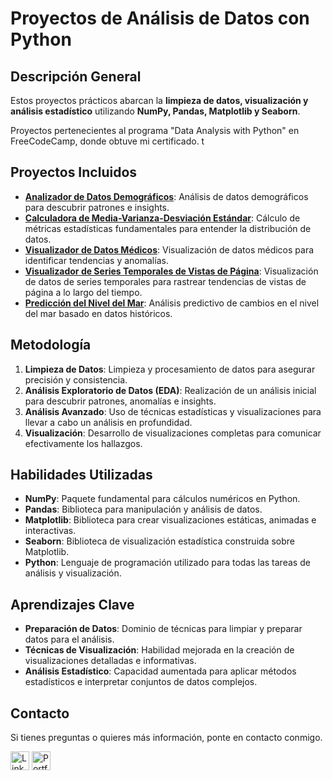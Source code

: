 # Proyectos de Análisis de Datos con Python

## Descripción General
Estos proyectos prácticos abarcan la **limpieza de datos, visualización y análisis estadístico** utilizando **NumPy, Pandas, Matplotlib y Seaborn**.

Proyectos pertenecientes al programa "Data Analysis with Python" en FreeCodeCamp, donde obtuve mi certificado. t

## Proyectos Incluidos
- **[Analizador de Datos Demográficos](https://github.com/jeanpaulomv/freecodecamp-data-analysis-with-python-projects/tree/1aaae1d5ff5e48d9013ed5969c494fc0f574059e/Demographic%20Data%20Analyzer)**: Análisis de datos demográficos para descubrir patrones e insights.
- **[Calculadora de Media-Varianza-Desviación Estándar](https://github.com/jeanpaulomv/freecodecamp-data-analysis-with-python-projects/tree/de59ba40cafedffa03ce4b93ecb6258e16f4070d/Mean-Variance-Standard%20Deviation%20Calculator)**: Cálculo de métricas estadísticas fundamentales para entender la distribución de datos.
- **[Visualizador de Datos Médicos](https://github.com/jeanpaulomv/freecodecamp-data-analysis-with-python-projects/tree/de59ba40cafedffa03ce4b93ecb6258e16f4070d/Medical%20Data%20Visualizer)**: Visualización de datos médicos para identificar tendencias y anomalías.
- **[Visualizador de Series Temporales de Vistas de Página](https://github.com/jeanpaulomv/freecodecamp-data-analysis-with-python-projects/tree/de59ba40cafedffa03ce4b93ecb6258e16f4070d/Page%20View%20Time%20Series%20Visualizer)**: Visualización de datos de series temporales para rastrear tendencias de vistas de página a lo largo del tiempo.
- **[Predicción del Nivel del Mar](https://github.com/jeanpaulomv/freecodecamp-data-analysis-with-python-projects/tree/de59ba40cafedffa03ce4b93ecb6258e16f4070d/Sea%20Level%20Predictor)**: Análisis predictivo de cambios en el nivel del mar basado en datos históricos.

## Metodología
1. **Limpieza de Datos**: Limpieza y procesamiento de datos para asegurar precisión y consistencia.
2. **Análisis Exploratorio de Datos (EDA)**: Realización de un análisis inicial para descubrir patrones, anomalías e insights.
3. **Análisis Avanzado**: Uso de técnicas estadísticas y visualizaciones para llevar a cabo un análisis en profundidad.
4. **Visualización**: Desarrollo de visualizaciones completas para comunicar efectivamente los hallazgos.

## Habilidades Utilizadas
- **NumPy**: Paquete fundamental para cálculos numéricos en Python.
- **Pandas**: Biblioteca para manipulación y análisis de datos.
- **Matplotlib**: Biblioteca para crear visualizaciones estáticas, animadas e interactivas.
- **Seaborn**: Biblioteca de visualización estadística construida sobre Matplotlib.
- **Python**: Lenguaje de programación utilizado para todas las tareas de análisis y visualización.

## Aprendizajes Clave
- **Preparación de Datos**: Dominio de técnicas para limpiar y preparar datos para el análisis.
- **Técnicas de Visualización**: Habilidad mejorada en la creación de visualizaciones detalladas e informativas.
- **Análisis Estadístico**: Capacidad aumentada para aplicar métodos estadísticos e interpretar conjuntos de datos complejos.

## Contacto
Si tienes preguntas o quieres más información, ponte en contacto conmigo.

<a href="https://www.linkedin.com/in/jeanpaulomv/"><img src="https://img.shields.io/badge/jeanpaulomv-0077B5?style=for-the-badge&logo=linkedin&logoColor=white" alt="LinkedIn" height="30"></a>
<a href="https://www.datascienceportfol.io/jeanpaulomv"><img src="https://img.shields.io/badge/Portfolio-255E63?style=for-the-badge&logo=About.me&logoColor=white" alt="Portfolio" height="30"></a>
